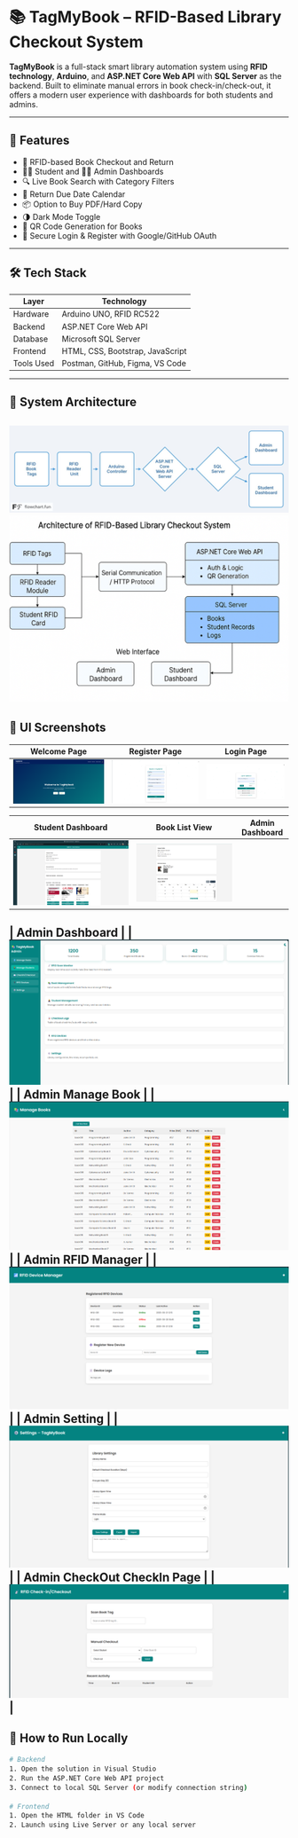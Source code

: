 # 📚 TagMyBook – RFID-Based Library Checkout System

**TagMyBook** is a full-stack smart library automation system using **RFID technology**, **Arduino**, and **ASP.NET Core Web API** with **SQL Server** as the backend. Built to eliminate manual errors in book check-in/check-out, it offers a modern user experience with dashboards for both students and admins.

---

## 🚀 Features

- 📖 RFID-based Book Checkout and Return
- 👨‍🎓 Student and 👩‍💼 Admin Dashboards
- 🔍 Live Book Search with Category Filters
- 📅 Return Due Date Calendar
- 📦 Option to Buy PDF/Hard Copy
- 🌗 Dark Mode Toggle
- 📲 QR Code Generation for Books
- 🧩 Secure Login & Register with Google/GitHub OAuth

---

## 🛠️ Tech Stack

| Layer        | Technology                          |
|--------------|-------------------------------------|
| Hardware     | Arduino UNO, RFID RC522             |
| Backend      | ASP.NET Core Web API                |
| Database     | Microsoft SQL Server                |
| Frontend     | HTML, CSS, Bootstrap, JavaScript    |
| Tools Used   | Postman, GitHub, Figma, VS Code     |

---

## 📐 System Architecture

![System Flow](flowchart-fun.jpg) <!-- replace with actual image link from GitHub or Imgur -->
![System Flow](systemarc.png)
---

## 📸 UI Screenshots

| Welcome Page | Register Page | Login Page |
|--------------|---------------|-------------|
| ![welcome](WelcomePage.png) | ![register](registerpage.png) | ![login](loginpage.png) |

| Student Dashboard | Book List View | Admin Dashboard |
|-------------------|----------------|------------------|
| ![student](Studentpage.png) | ![books](StudentQRScan.png) 

| Admin Dashboard |
|![Admin](AdminPage.png)|
| Admin Manage Book |
|![Admin](AdminManageBook.png)|
| Admin RFID Manager |
|![Admin](AdminRFIDManager.png)|
| Admin Setting |
|![Admin](AdminSetting.png)|
| Admin CheckOut CheckIn Page |
|![Admin](AdminCheckOutCheckInPage.png)|
---

## 🔧 How to Run Locally

```bash
# Backend
1. Open the solution in Visual Studio
2. Run the ASP.NET Core Web API project
3. Connect to local SQL Server (or modify connection string)

# Frontend
1. Open the HTML folder in VS Code
2. Launch using Live Server or any local server
